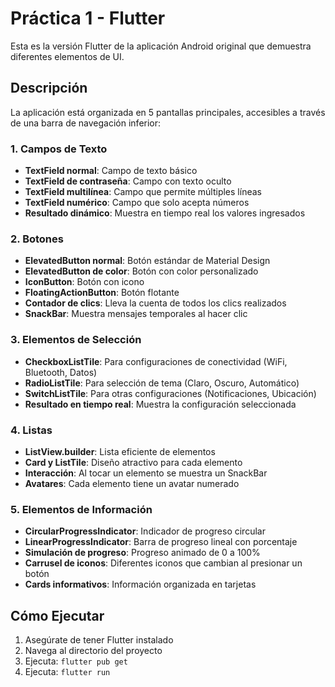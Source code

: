 # Práctica 1 - Flutter

Esta es la versión Flutter de la aplicación Android original que demuestra diferentes elementos de UI.

## Descripción

La aplicación está organizada en 5 pantallas principales, accesibles a través de una barra de navegación inferior:

### 1. Campos de Texto
- **TextField normal**: Campo de texto básico
- **TextField de contraseña**: Campo con texto oculto
- **TextField multilínea**: Campo que permite múltiples líneas
- **TextField numérico**: Campo que solo acepta números
- **Resultado dinámico**: Muestra en tiempo real los valores ingresados

### 2. Botones
- **ElevatedButton normal**: Botón estándar de Material Design
- **ElevatedButton de color**: Botón con color personalizado
- **IconButton**: Botón con icono
- **FloatingActionButton**: Botón flotante
- **Contador de clics**: Lleva la cuenta de todos los clics realizados
- **SnackBar**: Muestra mensajes temporales al hacer clic

### 3. Elementos de Selección
- **CheckboxListTile**: Para configuraciones de conectividad (WiFi, Bluetooth, Datos)
- **RadioListTile**: Para selección de tema (Claro, Oscuro, Automático)
- **SwitchListTile**: Para otras configuraciones (Notificaciones, Ubicación)
- **Resultado en tiempo real**: Muestra la configuración seleccionada

### 4. Listas
- **ListView.builder**: Lista eficiente de elementos
- **Card y ListTile**: Diseño atractivo para cada elemento
- **Interacción**: Al tocar un elemento se muestra un SnackBar
- **Avatares**: Cada elemento tiene un avatar numerado

### 5. Elementos de Información
- **CircularProgressIndicator**: Indicador de progreso circular
- **LinearProgressIndicator**: Barra de progreso lineal con porcentaje
- **Simulación de progreso**: Progreso animado de 0 a 100%
- **Carrusel de iconos**: Diferentes iconos que cambian al presionar un botón
- **Cards informativos**: Información organizada en tarjetas

## Cómo Ejecutar

1. Asegúrate de tener Flutter instalado
2. Navega al directorio del proyecto
3. Ejecuta: `flutter pub get`
4. Ejecuta: `flutter run`
